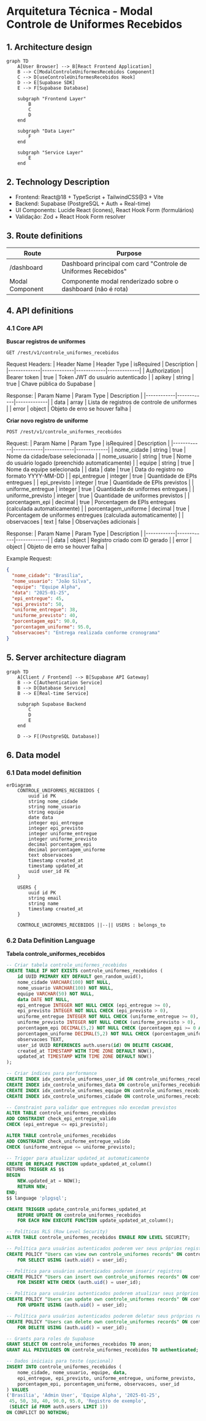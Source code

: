 # Arquitetura Técnica - Modal Controle de Uniformes Recebidos

## 1. Architecture design

```mermaid
graph TD
    A[User Browser] --> B[React Frontend Application]
    B --> C[ModalControleUniformesRecebidos Component]
    C --> D[useControleUniformesRecebidos Hook]
    D --> E[Supabase SDK]
    E --> F[Supabase Database]
    
    subgraph "Frontend Layer"
        B
        C
        D
    end
    
    subgraph "Data Layer"
        F
    end
    
    subgraph "Service Layer"
        E
    end
```

## 2. Technology Description

- Frontend: React@18 + TypeScript + TailwindCSS@3 + Vite
- Backend: Supabase (PostgreSQL + Auth + Real-time)
- UI Components: Lucide React (ícones), React Hook Form (formulários)
- Validação: Zod + React Hook Form resolver

## 3. Route definitions

| Route | Purpose |
|-------|---------|
| /dashboard | Dashboard principal com card "Controle de Uniformes Recebidos" |
| Modal Component | Componente modal renderizado sobre o dashboard (não é rota) |

## 4. API definitions

### 4.1 Core API

**Buscar registros de uniformes**
```
GET /rest/v1/controle_uniformes_recebidos
```

Request Headers:
| Header Name | Header Type | isRequired | Description |
|-------------|-------------|------------|-------------|
| Authorization | Bearer token | true | Token JWT do usuário autenticado |
| apikey | string | true | Chave pública do Supabase |

Response:
| Param Name | Param Type | Description |
|------------|------------|-------------|
| data | array | Lista de registros de controle de uniformes |
| error | object | Objeto de erro se houver falha |

**Criar novo registro de uniforme**
```
POST /rest/v1/controle_uniformes_recebidos
```

Request:
| Param Name | Param Type | isRequired | Description |
|------------|------------|------------|-------------|
| nome_cidade | string | true | Nome da cidade/base selecionada |
| nome_usuario | string | true | Nome do usuário logado (preenchido automaticamente) |
| equipe | string | true | Nome da equipe selecionada |
| data | date | true | Data do registro no formato YYYY-MM-DD |
| epi_entregue | integer | true | Quantidade de EPIs entregues |
| epi_previsto | integer | true | Quantidade de EPIs previstos |
| uniforme_entregue | integer | true | Quantidade de uniformes entregues |
| uniforme_previsto | integer | true | Quantidade de uniformes previstos |
| porcentagem_epi | decimal | true | Porcentagem de EPIs entregues (calculada automaticamente) |
| porcentagem_uniforme | decimal | true | Porcentagem de uniformes entregues (calculada automaticamente) |
| observacoes | text | false | Observações adicionais |

Response:
| Param Name | Param Type | Description |
|------------|------------|-------------|
| data | object | Registro criado com ID gerado |
| error | object | Objeto de erro se houver falha |

Example Request:
```json
{
  "nome_cidade": "Brasília",
  "nome_usuario": "João Silva",
  "equipe": "Equipe Alpha",
  "data": "2025-01-25",
  "epi_entregue": 45,
  "epi_previsto": 50,
  "uniforme_entregue": 38,
  "uniforme_previsto": 40,
  "porcentagem_epi": 90.0,
  "porcentagem_uniforme": 95.0,
  "observacoes": "Entrega realizada conforme cronograma"
}
```

## 5. Server architecture diagram

```mermaid
graph TD
    A[Client / Frontend] --> B[Supabase API Gateway]
    B --> C[Authentication Service]
    B --> D[Database Service]
    B --> E[Real-time Service]
    
    subgraph Supabase Backend
        C
        D
        E
    end
    
    D --> F[(PostgreSQL Database)]
```

## 6. Data model

### 6.1 Data model definition

```mermaid
erDiagram
    CONTROLE_UNIFORMES_RECEBIDOS {
        uuid id PK
        string nome_cidade
        string nome_usuario
        string equipe
        date data
        integer epi_entregue
        integer epi_previsto
        integer uniforme_entregue
        integer uniforme_previsto
        decimal porcentagem_epi
        decimal porcentagem_uniforme
        text observacoes
        timestamp created_at
        timestamp updated_at
        uuid user_id FK
    }
    
    USERS {
        uuid id PK
        string email
        string name
        timestamp created_at
    }
    
    CONTROLE_UNIFORMES_RECEBIDOS ||--|| USERS : belongs_to
```

### 6.2 Data Definition Language

**Tabela controle_uniformes_recebidos**
```sql
-- Criar tabela controle_uniformes_recebidos
CREATE TABLE IF NOT EXISTS controle_uniformes_recebidos (
    id UUID PRIMARY KEY DEFAULT gen_random_uuid(),
    nome_cidade VARCHAR(100) NOT NULL,
    nome_usuario VARCHAR(100) NOT NULL,
    equipe VARCHAR(50) NOT NULL,
    data DATE NOT NULL,
    epi_entregue INTEGER NOT NULL CHECK (epi_entregue >= 0),
    epi_previsto INTEGER NOT NULL CHECK (epi_previsto > 0),
    uniforme_entregue INTEGER NOT NULL CHECK (uniforme_entregue >= 0),
    uniforme_previsto INTEGER NOT NULL CHECK (uniforme_previsto > 0),
    porcentagem_epi DECIMAL(5,2) NOT NULL CHECK (porcentagem_epi >= 0 AND porcentagem_epi <= 100),
    porcentagem_uniforme DECIMAL(5,2) NOT NULL CHECK (porcentagem_uniforme >= 0 AND porcentagem_uniforme <= 100),
    observacoes TEXT,
    user_id UUID REFERENCES auth.users(id) ON DELETE CASCADE,
    created_at TIMESTAMP WITH TIME ZONE DEFAULT NOW(),
    updated_at TIMESTAMP WITH TIME ZONE DEFAULT NOW()
);

-- Criar índices para performance
CREATE INDEX idx_controle_uniformes_user_id ON controle_uniformes_recebidos(user_id);
CREATE INDEX idx_controle_uniformes_data ON controle_uniformes_recebidos(data DESC);
CREATE INDEX idx_controle_uniformes_equipe ON controle_uniformes_recebidos(equipe);
CREATE INDEX idx_controle_uniformes_cidade ON controle_uniformes_recebidos(nome_cidade);

-- Constraint para validar que entregues não excedam previstos
ALTER TABLE controle_uniformes_recebidos 
ADD CONSTRAINT check_epi_entregue_valido 
CHECK (epi_entregue <= epi_previsto);

ALTER TABLE controle_uniformes_recebidos 
ADD CONSTRAINT check_uniforme_entregue_valido 
CHECK (uniforme_entregue <= uniforme_previsto);

-- Trigger para atualizar updated_at automaticamente
CREATE OR REPLACE FUNCTION update_updated_at_column()
RETURNS TRIGGER AS $$
BEGIN
    NEW.updated_at = NOW();
    RETURN NEW;
END;
$$ language 'plpgsql';

CREATE TRIGGER update_controle_uniformes_updated_at 
    BEFORE UPDATE ON controle_uniformes_recebidos 
    FOR EACH ROW EXECUTE FUNCTION update_updated_at_column();

-- Políticas RLS (Row Level Security)
ALTER TABLE controle_uniformes_recebidos ENABLE ROW LEVEL SECURITY;

-- Política para usuários autenticados poderem ver seus próprios registros
CREATE POLICY "Users can view own controle_uniformes records" ON controle_uniformes_recebidos
    FOR SELECT USING (auth.uid() = user_id);

-- Política para usuários autenticados poderem inserir registros
CREATE POLICY "Users can insert own controle_uniformes records" ON controle_uniformes_recebidos
    FOR INSERT WITH CHECK (auth.uid() = user_id);

-- Política para usuários autenticados poderem atualizar seus próprios registros
CREATE POLICY "Users can update own controle_uniformes records" ON controle_uniformes_recebidos
    FOR UPDATE USING (auth.uid() = user_id);

-- Política para usuários autenticados poderem deletar seus próprios registros
CREATE POLICY "Users can delete own controle_uniformes records" ON controle_uniformes_recebidos
    FOR DELETE USING (auth.uid() = user_id);

-- Grants para roles do Supabase
GRANT SELECT ON controle_uniformes_recebidos TO anon;
GRANT ALL PRIVILEGES ON controle_uniformes_recebidos TO authenticated;

-- Dados iniciais para teste (opcional)
INSERT INTO controle_uniformes_recebidos (
    nome_cidade, nome_usuario, equipe, data, 
    epi_entregue, epi_previsto, uniforme_entregue, uniforme_previsto,
    porcentagem_epi, porcentagem_uniforme, observacoes, user_id
) VALUES 
('Brasília', 'Admin User', 'Equipe Alpha', '2025-01-25', 
 45, 50, 38, 40, 90.0, 95.0, 'Registro de exemplo', 
 (SELECT id FROM auth.users LIMIT 1))
ON CONFLICT DO NOTHING;
```